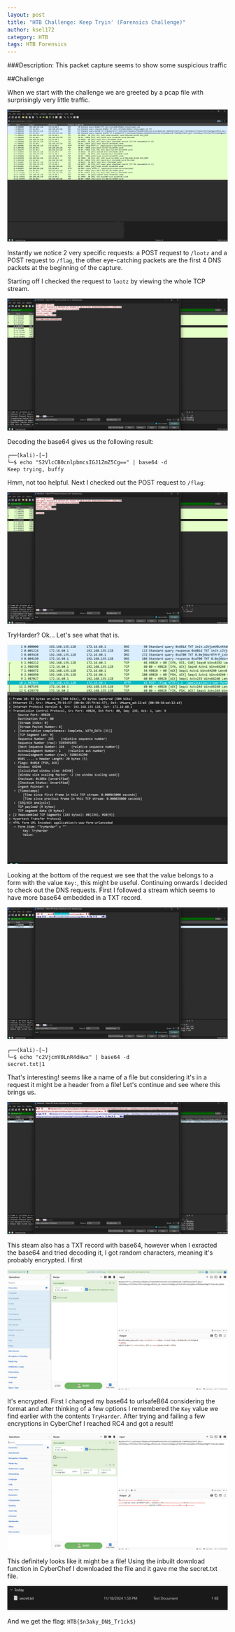 ```yaml
---
layout: post
title: "HTB Challenge: Keep Tryin' (Forensics Challenge)"
author: ksel172
category: HTB
tags: HTB Forensics
---
```



###Description: This packet capture seems to show some suspicious traffic

##Challenge

When we start with the challenge we are greeted by a pcap file with surprisingly very little traffic.

![PCAP Capture](assets/img/blogs/2024-11-18-keep-tryin-HTB/image1.png)

Instantly we notice 2 very specific requests: a POST request to ``/lootz`` and a POST request to ``/flag``, the other eye-catching packets are the first 4 DNS packets at the beginning of the capture.

Starting off I checked the request to ``lootz`` by viewing the whole TCP stream. 

![/lootz](assets/img/blogs/2024-11-18-keep-tryin-HTB/image2.png)

Decoding the base64 gives us the following result:

```
┌──(kali)-[~]
└─$ echo "S2VlcCB0cnlpbmcsIGJ1ZmZ5Cg==" | base64 -d
Keep trying, buffy
```

Hmm, not too helpful. Next I checked out the POST request to ``/flag``:

![/flag](assets/img/blogs/2024-11-18-keep-tryin-HTB/image3.png)

TryHarder? Ok... Let's see what that is. 

![packet](assets/img/blogs/2024-11-18-keep-tryin-HTB/image4.png)

Looking at the bottom of the request we see that the value belongs to a form with the value ``Key:``, this might be useful.
Continuing onwards I decided to check out the DNS requests. First I followed a stream which seems to have more base64 embedded in a TXT record.

![packet](assets/img/blogs/2024-11-18-keep-tryin-HTB/image5.png)

```
┌──(kali)-[~]
└─$ echo "c2VjcmV0LnR4dHwx" | base64 -d
secret.txt|1
```
That's interesting! seems like a name of a file but considering it's in a request it might be a header from a file! Let's continue and see where this brings us.

![packet](assets/img/blogs/2024-11-18-keep-tryin-HTB/image6.png)

This steam also has a TXT record with base64, however when I exracted the base64 and tried decoding it, I got random characters, meaning it's probably encrypted. I first

![packet](assets/img/blogs/2024-11-18-keep-tryin-HTB/image7.png)

It's encrypted. First I changed my base64 to urlsafeB64 considering the format and after thinking of a few options I remembered the ``Key`` value we find earlier with the contents ``TryHarder``. After trying and failing a few encryptions in CyberChef I reached RC4 and got a result!

![result](assets/img/blogs/2024-11-18-keep-tryin-HTB/image8.png)

This definitely looks like it might be a file! Using the inbuilt download function in CyberChef I downloaded the file and it gave me the secret.txt file.

![secret.txt](assets/img/blogs/2024-11-18-keep-tryin-HTB/image9.png)

And we get the flag: ```HTB{$n3aky_DN$_Tr1ck$}```
